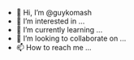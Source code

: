 - 👋 Hi, I’m @guykomash
- 👀 I’m interested in ...
- 🌱 I’m currently learning ...
- 💞️ I’m looking to collaborate on ...
- 📫 How to reach me ...

<!---
guykomash/guykomash is a ✨ special ✨ repository because its `README.md` (this file) appears on your GitHub profile.
You can click the Preview link to take a look at your changes.
--->
